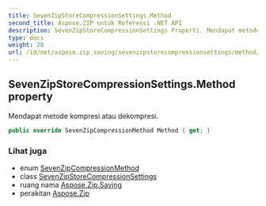 ```yaml
---
title: SevenZipStoreCompressionSettings.Method
second_title: Aspose.ZIP untuk Referensi .NET API
description: SevenZipStoreCompressionSettings Properti. Mendapat metode kompresi atau dekompresi.
type: docs
weight: 20
url: /id/net/aspose.zip.saving/sevenzipstorecompressionsettings/method/
---
```

## SevenZipStoreCompressionSettings.Method property

Mendapat metode kompresi atau dekompresi.

```csharp
public override SevenZipCompressionMethod Method { get; }
```

### Lihat juga

* enum [SevenZipCompressionMethod](../../sevenzipcompressionmethod/)
* class [SevenZipStoreCompressionSettings](../)
* ruang nama [Aspose.Zip.Saving](../../sevenzipstorecompressionsettings/)
* perakitan [Aspose.Zip](../../../)


